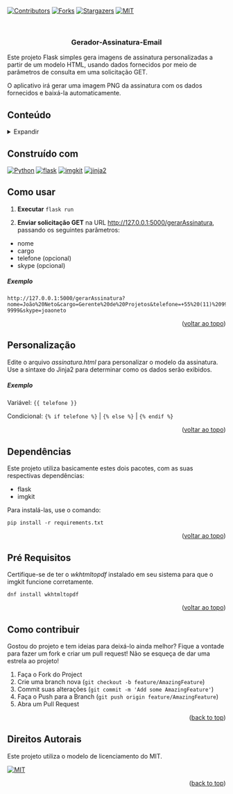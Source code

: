 <!--
*** Modelo de README: Best-README-Template.
*** https://github.com/othneildrew/Best-README-Template
-->
<a id="readme-top"></a>

[![Contributors][contributors-shield]][contributors-url] [![Forks][forks-shield]][forks-url] [![Stargazers][stars-shield]][stars-url] [![MIT][license-shield]][license-url]

</br>
<div align="center">
  <h3>Gerador-Assinatura-Email</h3>
</div>

Este projeto Flask simples gera imagens de assinatura personalizadas a partir de um modelo HTML, usando dados fornecidos por meio de parâmetros de consulta em uma solicitação GET.

O aplicativo irá gerar uma imagem PNG da assinatura com os dados fornecidos e baixá-la automaticamente.



<!-- TABLE OF CONTENTS -->
## Conteúdo
<details>
  <summary>Expandir</summary>

- [Conteúdo](#conteúdo)
- [Construído com](#construído-com)
- [Como usar](#como-usar)
      - [Exemplo](#exemplo)
- [Personalização](#personalização)
      - [Exemplo](#exemplo-1)
- [Dependências](#dependências)
- [Pré Requisitos](#pré-requisitos)
- [Como contribuir](#como-contribuir)
- [Direitos Autorais](#direitos-autorais)
</details>


## Construído com
[![Python][python]][Python-url] [![flask][flask]][flask-url] [![imgkit][imgkit]][imgkit-url] [![jinja2][jinja2]][jinja2-url]


<!-- GETTING STARTED -->
## Como usar

1. **Executar** `flask run`

1. **Enviar solicitação GET** na URL http://127.0.0.1:5000/gerarAssinatura, passando os seguintes parâmetros:
 * nome
 * cargo
 * telefone (opcional)
 * skype (opcional)

##### Exemplo
    http://127.0.0.1:5000/gerarAssinatura?nome=João%20Neto&cargo=Gerente%20de%20Projetos&telefone=+55%20(11)%2099999-9999&skype=joaoneto

<p align="right">(<a href="#readme-top">voltar ao topo</a>)</p>

## Personalização
Edite o arquivo _assinatura.html_ para personalizar o modelo da assinatura. Use a sintaxe do Jinja2 para determinar como os dados serão exibidos.

##### Exemplo
Variável: `{{ telefone }}`

Condicional: `{% if telefone %}` | `{% else %}` | `{% endif %}`

<p align="right">(<a href="#readme-top">voltar ao topo</a>)</p>

## Dependências
Este projeto utiliza basicamente estes dois pacotes, com as suas respectivas dependências:
* flask
* imgkit

Para instalá-las, use o comando:
```console
pip install -r requirements.txt
```

<p align="right">(<a href="#readme-top">voltar ao topo</a>)</p>

## Pré Requisitos
Certifique-se de ter o _wkhtmltopdf_ instalado em seu sistema para que o imgkit funcione corretamente.
```console
dnf install wkhtmltopdf
```

<p align="right">(<a href="#readme-top">voltar ao topo</a>)</p>


<!-- CONTRIBUTING -->
## Como contribuir
Gostou do projeto e tem ideias para deixá-lo ainda melhor? Fique a vontade para fazer um fork e criar um pull request!
Não se esqueça de dar uma estrela ao projeto!

1. Faça o Fork do Project
2. Crie uma branch nova (`git checkout -b feature/AmazingFeature`)
3. Commit suas alterações (`git commit -m 'Add some AmazingFeature'`)
4. Faça o Push para a Branch (`git push origin feature/AmazingFeature`)
5. Abra um Pull Request

<!--

### Top contributors

<a href="https://github.com/antoniocarelli/GeraAssinatura/graphs/contributors">
  <img src="https://contrib.rocks/preview?repo=antoniocarelli%2FGeraAssinatura"/>
</a>

-->

<p align="right">(<a href="#readme-top">back to top</a>)</p>


<!-- LICENSE -->
## Direitos Autorais

Este projeto utiliza o modelo de licenciamento do MIT.

[![MIT][license-shield]][license-url]

<p align="right">(<a href="#readme-top">back to top</a>)</p>

<!-- BADGES -->
<!-- https://shields.io -->
[contributors-shield]: https://img.shields.io/github/contributors/antoniocarelli/GeraAssinatura?style=for-the-badge
[contributors-url]: https://github.com/antoniocarelli/GeraAssinatura/graphs/contributors

[forks-shield]: https://img.shields.io/github/forks/antoniocarelli/GeraAssinatura?style=for-the-badge
[forks-url]: https://github.com/antoniocarelli/GeraAssinatura/network/members

[stars-shield]: https://img.shields.io/github/stars/antoniocarelli/GeraAssinatura?style=for-the-badge
[stars-url]: https://github.com/antoniocarelli/GeraAssinatura/stargazers

[python]: https://img.shields.io/badge/Python-3776AB?style=for-the-badge&logo=python&logoColor=white
[Python-url]: https://www.python.org/

[flask]: https://img.shields.io/badge/Flask-000000?style=for-the-badge&logo=flask&logoColor=white
[flask-url]: https://pypi.org/project/Flask/

[imgkit]: https://img.shields.io/badge/Imgkit-800000?style=for-the-badge&logo=imgkit&logoColor=white
[imgkit-url]: https://pypi.org/project/imgkit/

[jinja2]: https://img.shields.io/badge/Jinja2-B41717?style=for-the-badge&logo=jinja&logoColor=white
[jinja2-url]: https://jinja.palletsprojects.com/en/stable/

[MIT]: https://img.shields.io/badge/opensource-B41717?style=for-the-badge&logo=opensource&logoColor=white
[MIT-url]: https://opensource.org/license/mit

[license-shield]: https://img.shields.io/github/license/antoniocarelli/GeraAssinatura?style=for-the-badge
[license-url]: https://github.com/antoniocarelli/GeraAssinatura/blob/master/LICENSE.txt